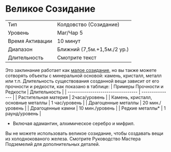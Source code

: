 
# Великое Созидание

| | |
|---|---|
|Тип|Колдовство (Созидание)|
|Уровень| Маг/Чар 5|
|Время Активации| 10 минут|
|Диапазон| Ближний (7,5м.+1,5м./2 ур.)|
|Длительность| Смотрите текст|

Это заклинание работает как [малое созидание](малое-созидание.md), но вы также можете сотворять объекты с минеральной основой: камень, кристалл, металл или т.п. Длительность существования созданной вещи зависит от его прочности и редкости, как показано в таблице:
| Примеры Прочности и Редкости       | Длительность    |
| ---------------------------------- | --------------- |
| Растительная материя               | 2часа/уровень   |
| Камень, кристалл, основные металлы | 1 час/уровень   |
| Драгоценные металлы                | 20 мин./уровень |
| Драгоценные камни                  | 10 мин./уровень |
| Редкие металлы*                    | 1 раунд/уровень | 
* Включая адамантин, алхимическое серебро и мифрил. 
 
Вы не можете использовать великое созидание, чтобы создавать вещи из холоднокованого железа. Смотрите Руководство Мастера Подземелий для дополнительных деталей.